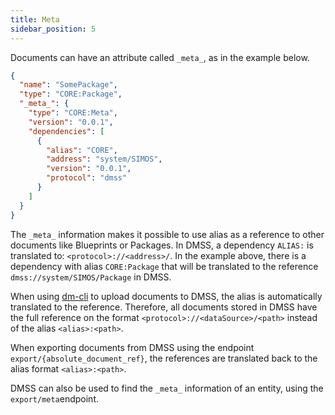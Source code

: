 ```yaml
---
title: Meta
sidebar_position: 5
---
```


Documents can have an attribute called `_meta_`, as in the example below.


```json
{
  "name": "SomePackage",
  "type": "CORE:Package",
  "_meta_": {
    "type": "CORE:Meta",
    "version": "0.0.1",
    "dependencies": [
      {
        "alias": "CORE",
        "address": "system/SIMOS",
        "version": "0.0.1",
        "protocol": "dmss"
      }
    ]
  }
}
```


The `_meta_` information makes it possible to use alias as a reference to other documents like Blueprints or Packages.
In DMSS, a dependency `ALIAS:` is translated to:  `<protocol>://<address>/`.
In the example above, there is a dependency with alias `CORE:Package` that will be translated to the reference `dmss://system/SIMOS/Package` in DMSS.

When using [dm-cli](https://github.com/equinor/dm-cli) to upload documents to DMSS, the alias is automatically translated to the reference. Therefore, all documents stored in DMSS have the full reference on the format `<protocol>://<dataSource>/<path>` instead of the alias `<alias>:<path>`.  

When exporting documents from DMSS using the endpoint `export/{absolute_document_ref}`, the references are translated back to the alias format `<alias>:<path>`. 

DMSS can also be used to find the `_meta_` information of an entity, using the `export/meta`endpoint.
